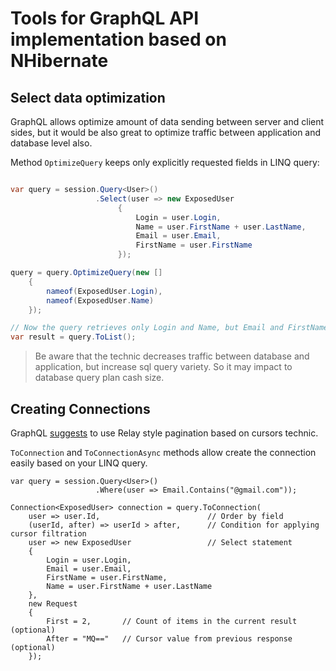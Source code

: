 # Tools for GraphQL API implementation based on NHibernate

## Select data optimization
GraphQL allows optimize amount of data sending between server and client sides, but it would be also great to optimize traffic between application and database level also.

Method `OptimizeQuery` keeps only explicitly requested fields in LINQ query:

``` cs

var query = session.Query<User>()
                   .Select(user => new ExposedUser
                        {
                            Login = user.Login,
                            Name = user.FirstName + user.LastName,
                            Email = user.Email,
                            FirstName = user.FirstName
                        });

query = query.OptimizeQuery(new []
    {
        nameof(ExposedUser.Login),
        nameof(ExposedUser.Name)
    });

// Now the query retrieves only Login and Name, but Email and FirstName are skip.
var result = query.ToList(); 
```

> Be aware that the technic decreases traffic between database and application,
> but increase sql query variety. So it may impact to database query plan cash size.

## Creating Connections
GraphQL [suggests](https://graphql.org/learn/pagination/) to use Relay style pagination based on cursors technic.

`ToConnection` and `ToConnectionAsync` methods allow create the connection easily based on your LINQ query.

```
var query = session.Query<User>()
                   .Where(user => Email.Contains("@gmail.com"));

Connection<ExposedUser> connection = query.ToConnection(
    user => user.Id,                        // Order by field
    (userId, after) => userId > after,      // Condition for applying cursor filtration
    user => new ExposedUser                 // Select statement
    {
        Login = user.Login,
        Email = user.Email,
        FirstName = user.FirstName,
        Name = user.FirstName + user.LastName
    },
    new Request
    {
        First = 2,       // Count of items in the current result (optional)
        After = "MQ=="   // Cursor value from previous response (optional)
    });

```